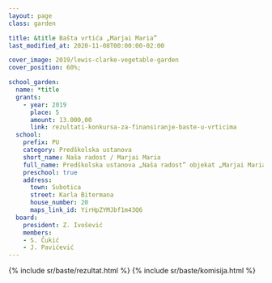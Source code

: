 ```yaml
---
layout: page
class: garden

title: &title Bašta vrtića „Marjai Maria”
last_modified_at: 2020-11-08T00:00:00-02:00

cover_image: 2019/lewis-clarke-vegetable-garden
cover_position: 60%;

school_garden:
  name: *title
  grants:
    - year: 2019
      place: 5
      amount: 13.000,00
      link: rezultati-konkursa-za-finansiranje-baste-u-vrticima
  school:
    prefix: PU
    category: Predškolska ustanova
    short_name: Naša radost / Marjai Maria
    full_name: Predškolska ustanova „Naša radost” objekat „Marjai Maria”
    preschool: true
    address:
      town: Subotica
      street: Karla Bitermana
      house_number: 20
      maps_link_id: YirHpZYMJbf1m43Q6
  board:
    president: Z. Ivošević
    members:
    - S. Čukić
    - J. Pavićević
---
```


{% include sr/baste/rezultat.html %}
{% include sr/baste/komisija.html %}
